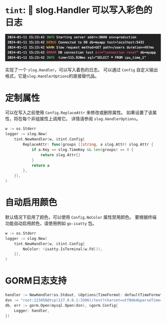 # `tint`: 🌈 **slog.Handler** 可以写入彩色的日志
![img.png](img.png)

实现了一个 `slog.Handler`，可以写入着色的日志。
可以通过 `Config` 自定义输出格式，它是`slog.HandlerOptions`的直接替代品。

# 定制属性

可以在写入之前使用 `Config.ReplaceAttr` 来修改或删除属性。
如果设置了该属性，将在每个非组属性上调用它。
详情请参阅 `slog.HandlerOptions`。
```go
w := os.Stderr
logger := slog.New(
    tint.NewHandler(w, &tint.Config{
        ReplaceAttr: func(groups []string, a slog.Attr) slog.Attr {
            if a.Key == slog.TimeKey && len(groups) == 0 {
                return slog.Attr{}
            }
            return a
        },
    }),
)
```
# 自动启用颜色

默认情况下启用了颜色，可以使用 `Config.NoColor` 属性禁用颜色。
要根据终端功能自动启用颜色，请使用例如 `go-isatty` 包。
```go
w := os.Stderr
logger := slog.New(
    tint.NewHandler(w, &tint.Config{
        NoColor: !isatty.IsTerminal(w.Fd()),
    }),
)
```

# GORM日志支持
```go
handler := NewHandler(os.Stdout, &Options{TimeFormat: defaultTimeFormat, Level: defaultLevel, NoColor: false, AddSource: true})
dsn := "root:123456@tcp(127.0.0.1:3306)/test?charset=utf8mb4&parseTime=True&loc=Local"
db, err := gorm.Open(mysql.Open(dsn), &gorm.Config{
    Logger: handler,
})
```
